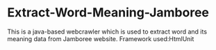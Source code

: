 # Extract-Word-Meaning-Jamboree
This is a java-based webcrawler which is used to extract word and its meaning data from Jamboree website. 
Framework used:HtmlUnit
